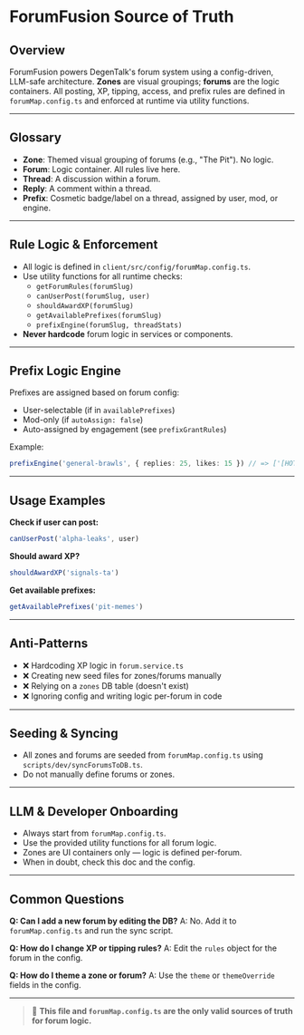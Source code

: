 # ForumFusion Source of Truth

## Overview

ForumFusion powers DegenTalk's forum system using a config-driven, LLM-safe architecture. **Zones** are visual groupings; **forums** are the logic containers. All posting, XP, tipping, access, and prefix rules are defined in `forumMap.config.ts` and enforced at runtime via utility functions.

---

## Glossary
- **Zone**: Themed visual grouping of forums (e.g., "The Pit"). No logic.
- **Forum**: Logic container. All rules live here.
- **Thread**: A discussion within a forum.
- **Reply**: A comment within a thread.
- **Prefix**: Cosmetic badge/label on a thread, assigned by user, mod, or engine.

---

## Rule Logic & Enforcement

- All logic is defined in `client/src/config/forumMap.config.ts`.
- Use utility functions for all runtime checks:
  - `getForumRules(forumSlug)`
  - `canUserPost(forumSlug, user)`
  - `shouldAwardXP(forumSlug)`
  - `getAvailablePrefixes(forumSlug)`
  - `prefixEngine(forumSlug, threadStats)`
- **Never hardcode** forum logic in services or components.

---

## Prefix Logic Engine

Prefixes are assigned based on forum config:
- User-selectable (if in `availablePrefixes`)
- Mod-only (if `autoAssign: false`)
- Auto-assigned by engagement (see `prefixGrantRules`)

Example:
```ts
prefixEngine('general-brawls', { replies: 25, likes: 15 }) // => ['[HOT]']
```

---

## Usage Examples

**Check if user can post:**
```ts
canUserPost('alpha-leaks', user)
```

**Should award XP?**
```ts
shouldAwardXP('signals-ta')
```

**Get available prefixes:**
```ts
getAvailablePrefixes('pit-memes')
```

---

## Anti-Patterns
- ❌ Hardcoding XP logic in `forum.service.ts`
- ❌ Creating new seed files for zones/forums manually
- ❌ Relying on a `zones` DB table (doesn't exist)
- ❌ Ignoring config and writing logic per-forum in code

---

## Seeding & Syncing
- All zones and forums are seeded from `forumMap.config.ts` using `scripts/dev/syncForumsToDB.ts`.
- Do not manually define forums or zones.

---

## LLM & Developer Onboarding
- Always start from `forumMap.config.ts`.
- Use the provided utility functions for all forum logic.
- Zones are UI containers only — logic is defined per-forum.
- When in doubt, check this doc and the config.

---

## Common Questions

**Q: Can I add a new forum by editing the DB?**
A: No. Add it to `forumMap.config.ts` and run the sync script.

**Q: How do I change XP or tipping rules?**
A: Edit the `rules` object for the forum in the config.

**Q: How do I theme a zone or forum?**
A: Use the `theme` or `themeOverride` fields in the config.

---

> 🚨 **This file and `forumMap.config.ts` are the only valid sources of truth for forum logic.** 